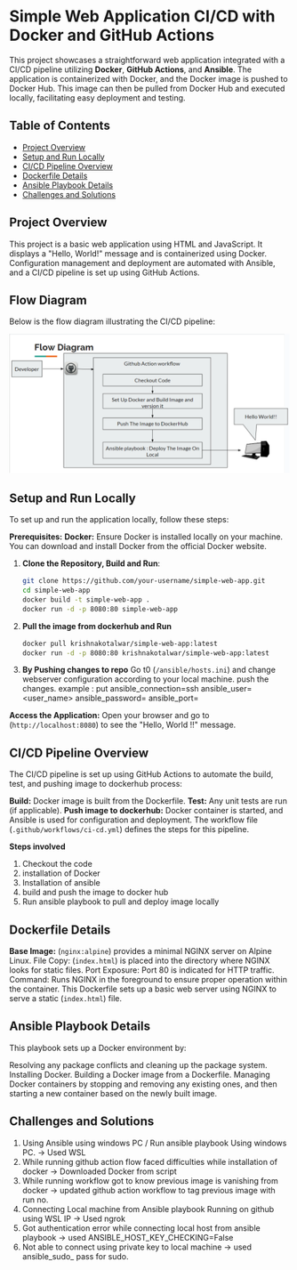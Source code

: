 # Simple Web Application CI/CD with Docker and GitHub Actions

This project showcases a straightforward web application integrated with a CI/CD pipeline utilizing **Docker**, **GitHub Actions**, and **Ansible**. The application is containerized with Docker, and the Docker image is pushed to Docker Hub. This image can then be pulled from Docker Hub and executed locally, facilitating easy deployment and testing.

## Table of Contents
- [Project Overview](#project-overview)
- [Setup and Run Locally](#setup-and-run-locally)
- [CI/CD Pipeline Overview](#ci-cd-pipeline-overview)
- [Dockerfile Details](#dockerfile-details)
- [Ansible Playbook Details](#ansible-playbook-details)
- [Challenges and Solutions](#challenges-and-solutions)

## Project Overview
This project is a basic web application using HTML and JavaScript. It displays a "Hello, World!" message and is containerized using Docker. Configuration management and deployment are automated with Ansible, and a CI/CD pipeline is set up using GitHub Actions.

## Flow Diagram

Below is the flow diagram illustrating the CI/CD pipeline:

![Alt text](/flowchart.png)

## Setup and Run Locally
To set up and run the application locally, follow these steps: 

**Prerequisites:**
**Docker:** Ensure Docker is installed locally on your machine. You can download and install Docker from the official Docker website.

1. **Clone the Repository, Build and Run**:
   ```bash
   git clone https://github.com/your-username/simple-web-app.git
   cd simple-web-app
   docker build -t simple-web-app .
   docker run -d -p 8080:80 simple-web-app
   ```
2. **Pull the image from dockerhub and Run**
   ```bash
   docker pull krishnakotalwar/simple-web-app:latest
   docker run -d -p 8080:80 krishnakotalwar/simple-web-app:latest
   ```
3. **By Pushing changes to repo**
Go t0 (`/ansible/hosts.ini`) and change webserver configuration according to your local machine. 
push the changes.
example : put <Host adreess> ansible_connection=ssh ansible_user=<user_name> ansible_password=<password> ansible_port=<port>

**Access the Application:** Open your browser and go to (`http://localhost:8080`) to see the "Hello, World !!" message.

## CI/CD Pipeline Overview
The CI/CD pipeline is set up using GitHub Actions to automate the build, test, and pushing image to dockerhub process:

**Build:** Docker image is built from the Dockerfile.
**Test:** Any unit tests are run (if applicable).
**Push image to dockerhub:** Docker container is started, and Ansible is used for configuration and deployment.
The workflow file (`.github/workflows/ci-cd.yml`) defines the steps for this pipeline.

**Steps involved** 
1. Checkout the code
2. installation of Docker
3. Installation of ansible
4. build and push the image to docker hub
5. Run ansible playbook to pull and deploy image locally

## Dockerfile Details

**Base Image:** (`nginx:alpine`) provides a minimal NGINX server on Alpine Linux.
File Copy: (`index.html`) is placed into the directory where NGINX looks for static files.
Port Exposure: Port 80 is indicated for HTTP traffic.
Command: Runs NGINX in the foreground to ensure proper operation within the container.
This Dockerfile sets up a basic web server using NGINX to serve a static (`index.html`) file.

## Ansible Playbook Details

This playbook sets up a Docker environment by:

Resolving any package conflicts and cleaning up the package system.
Installing Docker.
Building a Docker image from a Dockerfile.
Managing Docker containers by stopping and removing any existing ones, and then starting a new container based on the newly built image.

## Challenges and Solutions

1. Using Ansible using windows PC / Run ansible playbook Using windows PC. → Used WSL
2. While running github action flow faced difficulties while installation of docker → Downloaded Docker from script
3. While running workflow got to know previous image is vanishing from docker → updated github action workflow to tag previous image with run no.
4. Connecting Local machine from Ansible playbook Running on github using WSL IP → Used ngrok
5. Got authentication error while connecting local host from ansible playbook → used ANSIBLE_HOST_KEY_CHECKING=False
6. Not able to connect using private key to local machine → used ansible_sudo_ pass for sudo.


